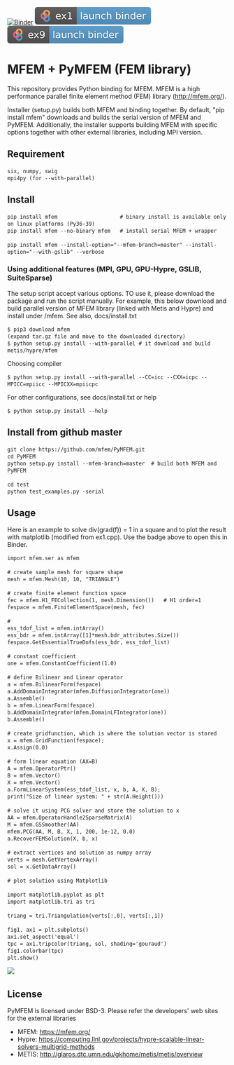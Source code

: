 [![Binder](https://mybinder.org/badge_logo.svg)](https://mybinder.org/v2/gh/mfem/PyMFEM/HEAD?labpath=examples%2Fjupyter)
[![badge](examples/jupyter/ex1.svg)](https://mybinder.org/v2/gh/mfem/PyMFEM/HEAD?labpath=examples%2Fjupyter%2Fex1.ipynb)
[![badge](examples/jupyter/ex9.svg)](https://mybinder.org/v2/gh/mfem/PyMFEM/HEAD?labpath=examples%2Fjupyter%2Fex9.ipynb)

#  MFEM + PyMFEM (FEM library)

This repository provides Python binding for MFEM. MFEM is a high performance parallel finite element method (FEM) library (http://mfem.org/). 

Installer (setup.py) builds both MFEM and binding together. 
By default, "pip install mfem" downloads and builds the serial version of MFEM and PyMFEM.
Additionally, the installer supports building MFEM with specific options together with other external libraries, including MPI version.

## Requirement
```
six, numpy, swig
mpi4py (for --with-parallel)

```
## Install
```
pip install mfem                    # binary install is available only on linux platforms (Py36-39) 
pip install mfem --no-binary mfem   # install serial MFEM + wrapper

pip install mfem --install-option="--mfem-branch=master" --install-option="--with-gslib" --verbose

```

### Using additional features (MPI, GPU, GPU-Hypre, GSLIB, SuiteSparse)
The setup script accept various options. TO use it, please download
the package and run the script manually. For example, this below download
and build parallel version of MFEM library (linked with Metis and Hypre)
and install under <prefix>/mfem. See also, docs/install.txt
```
$ pip3 download mfem
(expand tar.gz file and move to the downloaded directory)
$ python setup.py install --with-parallel # it download and build metis/hypre/mfem
```
Choosing compiler
```
$ python setup.py install --with-parallel --CC=icc --CXX=icpc --MPICC=mpiicc --MPICXX=mpiicpc
```
For other configurations, see docs/install.txt or help
```
$ python setup.py install --help
```
## Install from github master
```
git clone https://github.com/mfem/PyMFEM.git
cd PyMFEM
python setup.py install --mfem-branch=master  # build both MFEM and PyMFEM
  
cd test
python test_examples.py -serial
```  
## Usage
Here is an example to solve div(grad(f)) = 1 in a square and to plot the result
with matplotlib (modified from ex1.cpp). Use the badge above to open this in Binder.
```
import mfem.ser as mfem

# create sample mesh for square shape
mesh = mfem.Mesh(10, 10, "TRIANGLE")

# create finite element function space
fec = mfem.H1_FECollection(1, mesh.Dimension())   # H1 order=1
fespace = mfem.FiniteElementSpace(mesh, fec)      

# 
ess_tdof_list = mfem.intArray()
ess_bdr = mfem.intArray([1]*mesh.bdr_attributes.Size())
fespace.GetEssentialTrueDofs(ess_bdr, ess_tdof_list)

# constant coefficient 
one = mfem.ConstantCoefficient(1.0)

# define Bilinear and Linear operator
a = mfem.BilinearForm(fespace)
a.AddDomainIntegrator(mfem.DiffusionIntegrator(one))
a.Assemble()
b = mfem.LinearForm(fespace)
b.AddDomainIntegrator(mfem.DomainLFIntegrator(one))
b.Assemble()

# create gridfunction, which is where the solution vector is stored
x = mfem.GridFunction(fespace);
x.Assign(0.0)

# form linear equation (AX=B)
A = mfem.OperatorPtr()
B = mfem.Vector()
X = mfem.Vector()
a.FormLinearSystem(ess_tdof_list, x, b, A, X, B);
print("Size of linear system: " + str(A.Height()))

# solve it using PCG solver and store the solution to x
AA = mfem.OperatorHandle2SparseMatrix(A)
M = mfem.GSSmoother(AA)
mfem.PCG(AA, M, B, X, 1, 200, 1e-12, 0.0)
a.RecoverFEMSolution(X, b, x)

# extract vertices and solution as numpy array
verts = mesh.GetVertexArray()
sol = x.GetDataArray()

# plot solution using Matplotlib

import matplotlib.pyplot as plt
import matplotlib.tri as tri

triang = tri.Triangulation(verts[:,0], verts[:,1])

fig1, ax1 = plt.subplots()
ax1.set_aspect('equal')
tpc = ax1.tripcolor(triang, sol, shading='gouraud')
fig1.colorbar(tpc)
plt.show()
```
![](https://raw.githubusercontent.com/mfem/PyMFEM/pip_install_dev/docs/example_image.png)


## License
PyMFEM is licensed under BSD-3.
Please refer the developers' web sites for the external libraries
* MFEM: https://mfem.org/
* Hypre: https://computing.llnl.gov/projects/hypre-scalable-linear-solvers-multigrid-methods
* METIS: http://glaros.dtc.umn.edu/gkhome/metis/metis/overview
